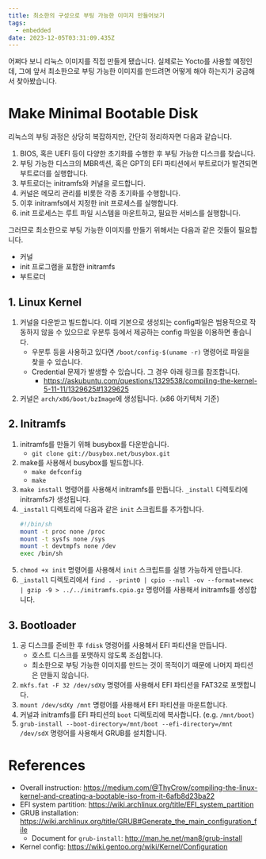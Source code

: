 ```yaml
---
title: 최소한의 구성으로 부팅 가능한 이미지 만들어보기
tags:
  - embedded
date: 2023-12-05T03:31:09.435Z
---
```


어쩌다 보니 리눅스 이미지를 직접 만들게 됐습니다. 실제로는 Yocto를 사용할 예정인데, 그에 앞서 최소한으로 부팅 가능한 이미지를 만드려면 어떻게 해야 하는지가 궁금해서 찾아봤습니다.

# Make Minimal Bootable Disk

리눅스의 부팅 과정은 상당히 복잡하지만, 간단히 정리하자면 다음과 같습니다.

1. BIOS, 혹은 UEFI 등이 다양한 초기화를 수행한 후 부팅 가능한 디스크를 찾습니다.
1. 부팅 가능한 디스크의 MBR섹션, 혹은 GPT의 EFI 파티션에서 부트로더가 발견되면 부트로더를 실행합니다.
1. 부트로더는 initramfs와 커널을 로드합니다.
1. 커널은 메모리 관리를 비롯한 각종 초기화를 수행합니다.
1. 이후 initramfs에서 지정한 init 프로세스를 실행합니다.
1. init 프로세스는 루트 파일 시스템을 마운트하고, 필요한 서비스를 실행합니다.

그러므로 최소한으로 부팅 가능한 이미지를 만들기 위해서는 다음과 같은 것들이 필요합니다.

- 커널
- init 프로그램을 포함한 initramfs
- 부트로더

## 1. Linux Kernel

1. 커널을 다운받고 빌드합니다. 이때 기본으로 생성되는 config파일은 범용적으로 작동하지 않을 수 있으므로 우분투 등에서 제공하는 config 파일을 이용하면 좋습니다.
   - 우분투 등을 사용하고 있다면 `/boot/config-$(uname -r)` 명령어로 파일을 찾을 수 있습니다.
   - Credential 문제가 발생할 수 있습니다. 그 경우 아래 링크를 참조합니다.
     - https://askubuntu.com/questions/1329538/compiling-the-kernel-5-11-11/1329625#1329625
1. 커널은 `arch/x86/boot/bzImage`에 생성됩니다. (x86 아키텍처 기준)

## 2. Initramfs

1. initramfs를 만들기 위해 busybox를 다운받습니다.
   - `git clone git://busybox.net/busybox.git`
1. make를 사용해서 busybox를 빌드합니다.
   - `make defconfig`
   - `make`
1. `make install` 명령어를 사용해서 initramfs를 만듭니다. `_install` 디렉토리에 initramfs가 생성됩니다.
1. `_install` 디렉토리에 다음과 같은 `init` 스크립트를 추가합니다.
   ```bash
   #!/bin/sh
   mount -t proc none /proc
   mount -t sysfs none /sys
   mount -t devtmpfs none /dev
   exec /bin/sh
   ```
1. `chmod +x init` 명령어를 사용해서 `init` 스크립트를 실행 가능하게 만듭니다.
1. `_install` 디렉토리에서 `find . -print0 | cpio --null -ov --format=newc | gzip -9 > ../../initramfs.cpio.gz` 명령어를 사용해서 initramfs를 생성합니다.

## 3. Bootloader

1. 공 디스크를 준비한 후 `fdisk` 명령어를 사용해서 EFI 파티션을 만듭니다.
   - 호스트 디스크를 포맷하지 않도록 조심합니다.
   - 최소한으로 부팅 가능한 이미지를 만드는 것이 목적이기 때문에 나머지 파티션은 만들지 않습니다.
1. `mkfs.fat -F 32 /dev/sdXy` 명령어를 사용해서 EFI 파티션을 FAT32로 포맷합니다.
1. `mount /dev/sdXy /mnt` 명령어를 사용해서 EFI 파티션을 마운트합니다.
1. 커널과 initramfs를 EFI 파티션의 `boot` 디렉토리에 복사합니다. (e.g. `/mnt/boot`)
1. `grub-install --boot-directory=/mnt/boot --efi-directory=/mnt /dev/sdX` 명령어를 사용해서 GRUB를 설치합니다.

# References

- Overall instruction: https://medium.com/@ThyCrow/compiling-the-linux-kernel-and-creating-a-bootable-iso-from-it-6afb8d23ba22
- EFI system partition: https://wiki.archlinux.org/title/EFI_system_partition
- GRUB installation: https://wiki.archlinux.org/title/GRUB#Generate_the_main_configuration_file
  - Document for `grub-install`: http://man.he.net/man8/grub-install
- Kernel config: https://wiki.gentoo.org/wiki/Kernel/Configuration
